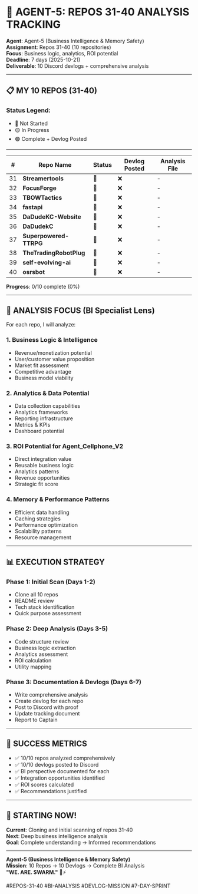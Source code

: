 # 🎯 AGENT-5: REPOS 31-40 ANALYSIS TRACKING

**Agent**: Agent-5 (Business Intelligence & Memory Safety)  
**Assignment**: Repos 31-40 (10 repositories)  
**Focus**: Business logic, analytics, ROI potential  
**Deadline**: 7 days (2025-10-21)  
**Deliverable**: 10 Discord devlogs + comprehensive analysis

---

## 📋 **MY 10 REPOS (31-40)**

### **Status Legend:**
- 🔴 Not Started
- 🟡 In Progress
- 🟢 Complete + Devlog Posted

---

| # | Repo Name | Status | Devlog Posted | Analysis File |
|---|-----------|--------|---------------|---------------|
| 31 | **Streamertools** | 🔴 | ❌ | - |
| 32 | **FocusForge** | 🔴 | ❌ | - |
| 33 | **TBOWTactics** | 🔴 | ❌ | - |
| 34 | **fastapi** | 🔴 | ❌ | - |
| 35 | **DaDudeKC-Website** | 🔴 | ❌ | - |
| 36 | **DaDudekC** | 🔴 | ❌ | - |
| 37 | **Superpowered-TTRPG** | 🔴 | ❌ | - |
| 38 | **TheTradingRobotPlug** | 🔴 | ❌ | - |
| 39 | **self-evolving-ai** | 🔴 | ❌ | - |
| 40 | **osrsbot** | 🔴 | ❌ | - |

**Progress**: 0/10 complete (0%)

---

## 🎯 **ANALYSIS FOCUS (BI Specialist Lens)**

For each repo, I will analyze:

### **1. Business Logic & Intelligence**
- Revenue/monetization potential
- User/customer value proposition
- Market fit assessment
- Competitive advantage
- Business model viability

### **2. Analytics & Data Potential**
- Data collection capabilities
- Analytics frameworks
- Reporting infrastructure
- Metrics & KPIs
- Dashboard potential

### **3. ROI Potential for Agent_Cellphone_V2**
- Direct integration value
- Reusable business logic
- Analytics patterns
- Revenue opportunities
- Strategic fit score

### **4. Memory & Performance Patterns**
- Efficient data handling
- Caching strategies
- Performance optimization
- Scalability patterns
- Resource management

---

## 📊 **EXECUTION STRATEGY**

### **Phase 1: Initial Scan (Days 1-2)**
- Clone all 10 repos
- README review
- Tech stack identification
- Quick purpose assessment

### **Phase 2: Deep Analysis (Days 3-5)**
- Code structure review
- Business logic extraction
- Analytics assessment
- ROI calculation
- Utility mapping

### **Phase 3: Documentation & Devlogs (Days 6-7)**
- Write comprehensive analysis
- Create devlog for each repo
- Post to Discord with proof
- Update tracking document
- Report to Captain

---

## 🎯 **SUCCESS METRICS**

- ✅ 10/10 repos analyzed comprehensively
- ✅ 10/10 devlogs posted to Discord
- ✅ BI perspective documented for each
- ✅ Integration opportunities identified
- ✅ ROI scores calculated
- ✅ Recommendations justified

---

## 🚀 **STARTING NOW!**

**Current**: Cloning and initial scanning of repos 31-40  
**Next**: Deep business intelligence analysis  
**Goal**: Complete understanding → Informed recommendations  

---

**Agent-5 (Business Intelligence & Memory Safety)**  
**Mission**: 10 Repos → 10 Devlogs → Complete BI Analysis  
**"WE. ARE. SWARM."** 🐝⚡

#REPOS-31-40 #BI-ANALYSIS #DEVLOG-MISSION #7-DAY-SPRINT

